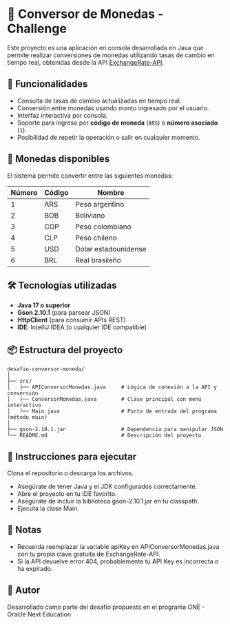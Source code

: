 # 💱 Conversor de Monedas - Challenge

Este proyecto es una aplicación en consola desarrollada en Java que permite realizar conversiones de monedas utilizando tasas de cambio en tiempo real, obtenidas desde la API [ExchangeRate-API](https://www.exchangerate-api.com/).

## 🚀 Funcionalidades

- Consulta de tasas de cambio actualizadas en tiempo real.
- Conversión entre monedas usando monto ingresado por el usuario.
- Interfaz interactiva por consola.
- Soporte para ingreso por **código de moneda** (`ARS`) o **número asociado** (`1`).
- Posibilidad de repetir la operación o salir en cualquier momento.

## 🧪 Monedas disponibles

El sistema permite convertir entre las siguientes monedas:

| Número | Código | Nombre                   |
|--------|--------|---------------------------|
| 1      | ARS    | Peso argentino            |
| 2      | BOB    | Boliviano                 |
| 3      | COP    | Peso colombiano           |
| 4      | CLP    | Peso chileno              |
| 5      | USD    | Dólar estadounidense      |
| 6      | BRL    | Real brasileño            |

## 🛠️ Tecnologías utilizadas

- **Java 17 o superior**
- **Gson 2.10.1** (para parsear JSON)
- **HttpClient** (para consumir APIs REST)
- **IDE**: IntelliJ IDEA (o cualquier IDE compatible)

## 📦 Estructura del proyecto

```plaintext
desafio-conversor-moneda/
│
├── src/
│   ├── APIConversorMonedas.java     # Lógica de conexión a la API y conversión
│   ├── ConversorMonedas.java        # Clase principal con menú interactivo
│   └── Main.java                    # Punto de entrada del programa (método main)
│
├── gson-2.10.1.jar                  # Dependencia para manipular JSON
└── README.md                        # Descripción del proyecto

```
## 📌 Instrucciones para ejecutar
Clona el repositorio o descarga los archivos.

- Asegúrate de tener Java y el JDK configurados correctamente.
- Abre el proyecto en tu IDE favorito.
- Asegúrate de incluir la biblioteca gson-2.10.1.jar en tu classpath.
- Ejecuta la clase Main.

## 📝 Notas
* Recuerda reemplazar la variable apiKey en APIConversorMonedas.java con tu propia clave gratuita de ExchangeRate-API.
* Si la API devuelve error 404, probablemente tu API Key es incorrecta o ha expirado.

## 🤝 Autor
Desarrollado como parte del desafío propuesto en el programa ONE - Oracle Next Education